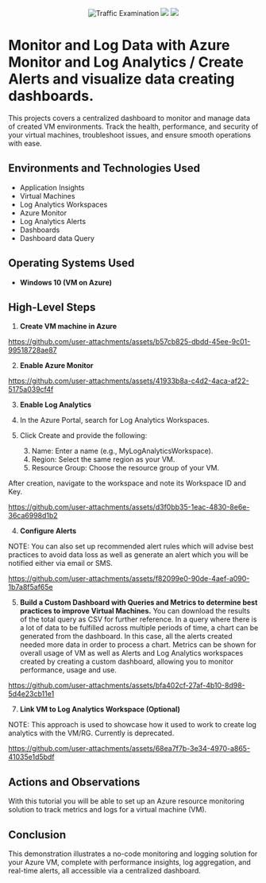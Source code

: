 <p align="center">
  <img src="https://miro.medium.com/v2/resize:fit:800/0*emIINniCsfbfLxbq" alt="Traffic Examination"/>  <img src="https://www.devopspertise.com/img/blog/title-azure-alerts-explore.png"/> <img src="https://encrypted-tbn0.gstatic.com/images?q=tbn:ANd9GcQagoe7n9gFbcWj7oEwbO-Uim_6OqdQONiDeA&s"
</p>

<h1>Monitor and Log Data with Azure Monitor and Log Analytics / Create Alerts and visualize data creating dashboards.</h1>
This projects covers a centralized dashboard to monitor and manage data of created VM environments. Track the health, performance, and security of your virtual machines, troubleshoot issues, and ensure smooth operations with ease.

<h2>Environments and Technologies Used</h2>


  - Application Insights
  - Virtual Machines
  - Log Analytics Workspaces
  - Azure Monitor
  - Log Analytics Alerts
  - Dashboards
  - Dashboard data Query

<h2>Operating Systems Used</h2>

- **Windows 10 (VM on Azure)**
  

<h2>High-Level Steps</h2>

1. **Create VM machine in Azure**  



https://github.com/user-attachments/assets/b57cb825-dbdd-45ee-9c01-99518728ae87






2. **Enable Azure Monitor**  
  


https://github.com/user-attachments/assets/41933b8a-c4d2-4aca-af22-5175a039cf4f



3. **Enable Log Analytics**  
  1. In the Azure Portal, search for Log Analytics Workspaces.
2. Click Create and provide the following:

    3. Name: Enter a name (e.g., MyLogAnalyticsWorkspace).
    4. Region: Select the same region as your VM.
    5. Resource Group: Choose the resource group of your VM.

After creation, navigate to the workspace and note its Workspace ID and Key.

https://github.com/user-attachments/assets/d3f0bb35-1eac-4830-8e6e-36ca6998d1b2



4. **Configure Alerts**

NOTE: You can also set up recommended alert rules which will advise best practices to avoid data loss as well as generate an alert which you will be notified either via email or SMS.

https://github.com/user-attachments/assets/f82099e0-90de-4aef-a090-1b7a8f5af65e



5.  **Build a Custom Dashboard with Queries and Metrics to determine best practices to improve Virtual Machines.**
   You can download the results of the total query as CSV for further reference. In a query where there is a lot of data to be fulfilled across multiple periods of time, a chart can be generated from the dashboard. In this case, all the alerts created needed more data in order to process a chart. Metrics can be shown for overall usage of VM as well as Alerts and Log Analytics workspaces created by creating a custom dashboard, allowing you to monitor performance, usage and use.



https://github.com/user-attachments/assets/bfa402cf-27af-4b10-8d98-5d4e23cb11e1



7. **Link VM to Log Analytics Workspace (Optional)**
   
NOTE: This approach is used to showcase how it used to work to create log analytics with the VM/RG. Currently is deprecated.

https://github.com/user-attachments/assets/68ea7f7b-3e34-4970-a865-41035e1d5bdf
<h2>Actions and Observations</h2>

<p>
  With this tutorial you will be able to set up an Azure resource monitoring solution to track metrics and logs for a virtual machine (VM).
</p>

<h2>Conclusion</h2>
This demonstration illustrates a no-code monitoring and logging solution for your Azure VM, complete with performance insights, log aggregation, and real-time alerts, all accessible via a centralized dashboard.
